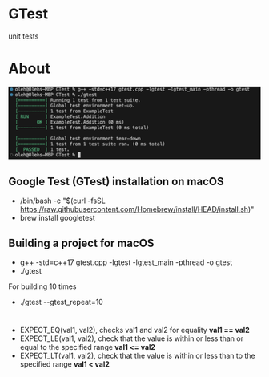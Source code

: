 # GTest
unit tests
# About
![promo](/doc/promo.png)

## Google Test (GTest) installation on macOS
  - /bin/bash -c "$(curl -fsSL https://raw.githubusercontent.com/Homebrew/install/HEAD/install.sh)"
  - brew install googletest

## Building a project for macOS
  - g++ -std=c++17 gtest.cpp -lgtest -lgtest_main -pthread -o gtest
  - ./gtest

For building 10 times
  - ./gtest --gtest_repeat=10
#
 - EXPECT_EQ(val1, val2), checks val1 and val2 for equality **val1 == val2**
 - EXPECT_LE(val1, val2), check that the value is within or less than or equal to the specified range **val1 <= val2**
 - EXPECT_LT(val1, val2), check that the value is within or less than to the specified range **val1 < val2**

